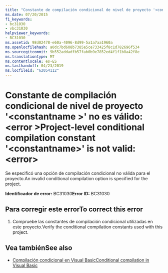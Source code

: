 ```yaml
---
title: "Constante de compilación condicional de nivel de proyecto '<constantname>' no es válido: <error>"
ms.date: 07/20/2015
f1_keywords:
- bc31030
- vbc31030
helpviewer_keywords:
- BC31030
ms.assetid: 98d02478-e60a-4096-8d99-5a1a7aa1960a
ms.openlocfilehash: a0dc7bd608b7385a5ce733425f8c1d782696f534
ms.sourcegitcommit: 9b552addadfb57fab0b9e7852ed4f1f1b8a42f8e
ms.translationtype: MT
ms.contentlocale: es-ES
ms.lasthandoff: 04/23/2019
ms.locfileid: "62054112"
---
```

# <a name="project-level-conditional-compilation-constant-constantname-is-not-valid-error"></a><span data-ttu-id="02439-102">Constante de compilación condicional de nivel de proyecto '\<constantname >' no es válido: \<error ></span><span class="sxs-lookup"><span data-stu-id="02439-102">Project-level conditional compilation constant '\<constantname>' is not valid: \<error></span></span>
<span data-ttu-id="02439-103">Se especificó una opción de compilación condicional no válida para el proyecto.</span><span class="sxs-lookup"><span data-stu-id="02439-103">An invalid conditional compilation option is specified for the project.</span></span>  
  
 <span data-ttu-id="02439-104">**Identificador de error:** BC31030</span><span class="sxs-lookup"><span data-stu-id="02439-104">**Error ID:** BC31030</span></span>  
  
## <a name="to-correct-this-error"></a><span data-ttu-id="02439-105">Para corregir este error</span><span class="sxs-lookup"><span data-stu-id="02439-105">To correct this error</span></span>  
  
1. <span data-ttu-id="02439-106">Compruebe las constantes de compilación condicional utilizadas en este proyecto.</span><span class="sxs-lookup"><span data-stu-id="02439-106">Verify the conditional compilation constants used with this project.</span></span>  
  
## <a name="see-also"></a><span data-ttu-id="02439-107">Vea también</span><span class="sxs-lookup"><span data-stu-id="02439-107">See also</span></span>

- [<span data-ttu-id="02439-108">Compilación condicional en Visual Basic</span><span class="sxs-lookup"><span data-stu-id="02439-108">Conditional compilation in Visual Basic</span></span>](~/docs/visual-basic/programming-guide/program-structure/conditional-compilation.md)
